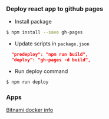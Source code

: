 ### Deploy react app to github pages
- Install package
```bash
$ npm install --save gh-pages
```

- Update scripts in `package.json`
```json
  "predeploy": "npm run build",
  "deploy": "gh-pages -d build",
```
- Run deploy command
```bash
$ npm run deploy
```

### Apps
[Bitnami docker info](https://ghp.x2stech.vn/bitnami-docker-info)
